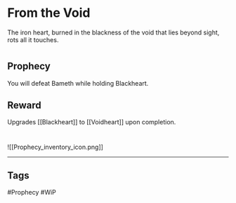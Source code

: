 # From the Void
The iron heart, burned in the blackness of the void that lies beyond sight, rots all it touches.
#
## Prophecy
You will defeat Bameth while holding Blackheart.
## Reward
Upgrades [[Blackheart]] to [[Voidheart]] upon completion. 

#
![[Prophecy_inventory_icon.png]]

---
## Tags
#Prophecy
#WiP 